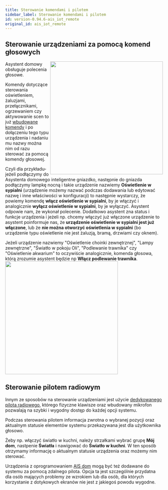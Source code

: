 ```yaml
---
title: Sterowanie komendami i pilotem
sidebar_label: Sterowanie komendami i pilotem
id: version-0.94.6-ais_iot_remote
original_id: ais_iot_remote
---
```


## Sterowanie urządzeniami za pomocą komend głosowych

<img src="/AIS-docs/img/en/iot/iot_light_off.png" width="360" align="right"> </img>

Asystent domowy obsługuje polecenia głosowe.

Komendy dotyczące sterowania oświetleniem, żaluzjami, przełącznikami, ogrzewaniem czy aktywowanie scen to już [wbudowane komendy](/AIS-docs/docs/en/ais_app_assistent_commands.html) i po dołączeniu tego typu urządzenia i nadaniu mu nazwy można nim od razu sterować za pomocą komendy głosowej.

Czyli dla przykładu- jeżeli podłączymy do Asystenta domowego inteligentne gniazdko, następnie do gniazda podłączymy lampkę nocną i takie urządzenie nazwiemy **Oświetlenie w sypialni** (urządzenie możemy nazwać podczas dodawania lub edytować nazwę i inne właściwości w konfiguracji) to następnie wystarczy, że powiemy komendę **włącz oświetlenie w sypialni**, by je włączyć i analogicznie **wyłącz oświetlenie w sypialni**, by je wyłączyć. Asystent odpowie nam, że wykonał polecenie. Dodatkowo asystent zna status i funkcje urządzenia i jeżeli np. chcemy włączyć już włączone urządzenie to asystent poinformuje nas, że **urządzenie oświetlenie w sypialni jest już włączone**, lub że **nie można otworzyć oświetlenia w sypialni** (bo urządzenie typu oświetlenie nie jest żaluzją, bramą, drzwiami czy oknem).


Jeżeli urządzenie nazwiemy "Oświetlenie choinki zewnętrznej", "Lampy zewnętrzne", "Światło w pokoju Oli", "Podlewanie trawnika" czy "Oświetlenie akwarium" to oczywiście analogicznie, komenda głosowa, którą zrozumie asystent będzie np **Włącz podlewanie trawnika**.
<img src="/AIS-docs/img/en/iot/iot_podlewanie_trawnika.png" width="360" align="center"> </img>



## Sterowanie pilotem radiowym

Innym ze sposobów na sterowanie urządzeniami jest użycie [dedykowanego pilota radiowego](/AIS-docs/docs/en/next/ais_remote_mode_off_tv.html), którego fizyczne klawisze oraz wbudowany mikrofon pozwalają na szybki i wygodny dostęp do każdej opcji systemu.

Podczas sterowania pilotem informacja zwrotna o wybranej pozycji oraz aktualnym statusie elementów systemu przekazywana jest dla użytkownika głosowo.

Żeby np. włączyć światło w kuchni, należy strzałkami wybrać grupę **Mój dom**, nastpenie **Światła** i nawigować do **Światło w kuchni**. W ten sposób otrzymamy informację o aktualnym statusie urządzenia oraz możemy nim sterować.

Urządzenia z oprogramowaniem [AIS dom](/AIS-docs/docs/en/ais_iot_works_with.html) mogą być też dodawane do systemu za pomocą zdalnego pilota. Opcja ta jest szczególnie przydatna dla osób mających problemy ze wzrokiem lub dla osób, dla których korzystanie z dotykowych ekranów nie jest z jakiegoś powodu wygodne.
